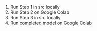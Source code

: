 1. Run Step 1 in src locally
2. Run Step 2 on Google Colab
3. Run Step 3 in src locally
4. Run completed model on Google Colab